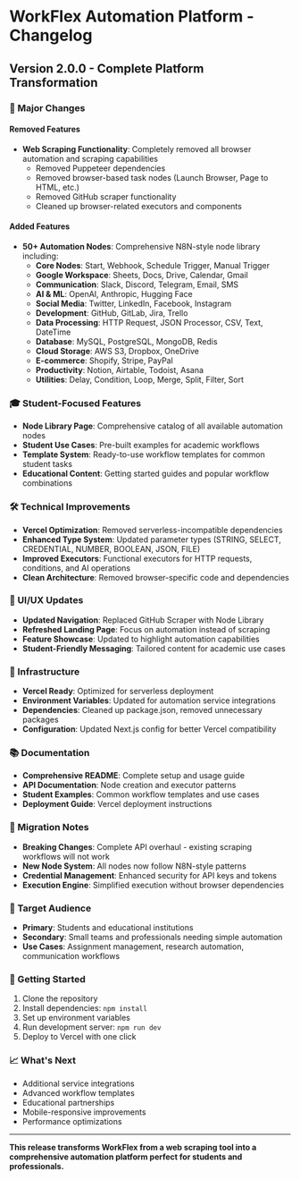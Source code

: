 # WorkFlex Automation Platform - Changelog

## Version 2.0.0 - Complete Platform Transformation

### 🚀 Major Changes

#### Removed Features
- **Web Scraping Functionality**: Completely removed all browser automation and scraping capabilities
  - Removed Puppeteer dependencies
  - Removed browser-based task nodes (Launch Browser, Page to HTML, etc.)
  - Removed GitHub scraper functionality
  - Cleaned up browser-related executors and components

#### Added Features
- **50+ Automation Nodes**: Comprehensive N8N-style node library including:
  - **Core Nodes**: Start, Webhook, Schedule Trigger, Manual Trigger
  - **Google Workspace**: Sheets, Docs, Drive, Calendar, Gmail
  - **Communication**: Slack, Discord, Telegram, Email, SMS
  - **AI & ML**: OpenAI, Anthropic, Hugging Face
  - **Social Media**: Twitter, LinkedIn, Facebook, Instagram
  - **Development**: GitHub, GitLab, Jira, Trello
  - **Data Processing**: HTTP Request, JSON Processor, CSV, Text, DateTime
  - **Database**: MySQL, PostgreSQL, MongoDB, Redis
  - **Cloud Storage**: AWS S3, Dropbox, OneDrive
  - **E-commerce**: Shopify, Stripe, PayPal
  - **Productivity**: Notion, Airtable, Todoist, Asana
  - **Utilities**: Delay, Condition, Loop, Merge, Split, Filter, Sort

### 🎓 Student-Focused Features
- **Node Library Page**: Comprehensive catalog of all available automation nodes
- **Student Use Cases**: Pre-built examples for academic workflows
- **Template System**: Ready-to-use workflow templates for common student tasks
- **Educational Content**: Getting started guides and popular workflow combinations

### 🛠️ Technical Improvements
- **Vercel Optimization**: Removed serverless-incompatible dependencies
- **Enhanced Type System**: Updated parameter types (STRING, SELECT, CREDENTIAL, NUMBER, BOOLEAN, JSON, FILE)
- **Improved Executors**: Functional executors for HTTP requests, conditions, and AI operations
- **Clean Architecture**: Removed browser-specific code and dependencies

### 📱 UI/UX Updates
- **Updated Navigation**: Replaced GitHub Scraper with Node Library
- **Refreshed Landing Page**: Focus on automation instead of scraping
- **Feature Showcase**: Updated to highlight automation capabilities
- **Student-Friendly Messaging**: Tailored content for academic use cases

### 🔧 Infrastructure
- **Vercel Ready**: Optimized for serverless deployment
- **Environment Variables**: Updated for automation service integrations
- **Dependencies**: Cleaned up package.json, removed unnecessary packages
- **Configuration**: Updated Next.js config for better Vercel compatibility

### 📚 Documentation
- **Comprehensive README**: Complete setup and usage guide
- **API Documentation**: Node creation and executor patterns
- **Student Examples**: Common workflow templates and use cases
- **Deployment Guide**: Vercel deployment instructions

### 🔄 Migration Notes
- **Breaking Changes**: Complete API overhaul - existing scraping workflows will not work
- **New Node System**: All nodes now follow N8N-style patterns
- **Credential Management**: Enhanced security for API keys and tokens
- **Execution Engine**: Simplified execution without browser dependencies

### 🎯 Target Audience
- **Primary**: Students and educational institutions
- **Secondary**: Small teams and professionals needing simple automation
- **Use Cases**: Assignment management, research automation, communication workflows

### 🚀 Getting Started
1. Clone the repository
2. Install dependencies: `npm install`
3. Set up environment variables
4. Run development server: `npm run dev`
5. Deploy to Vercel with one click

### 📈 What's Next
- Additional service integrations
- Advanced workflow templates
- Educational partnerships
- Mobile-responsive improvements
- Performance optimizations

---

**This release transforms WorkFlex from a web scraping tool into a comprehensive automation platform perfect for students and professionals.**